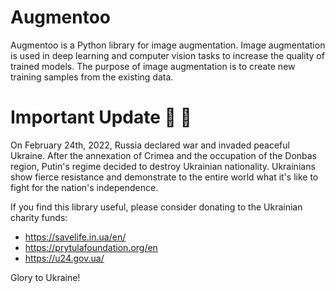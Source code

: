 # Augmentoo

Augmentoo is a Python library for image augmentation. Image augmentation is used in deep learning and computer vision tasks to increase the quality of trained models. 
The purpose of image augmentation is to create new training samples from the existing data.


# Important Update :yellow_heart: :blue_heart:

On February 24th, 2022, Russia declared war and invaded peaceful Ukraine. 
After the annexation of Crimea and the occupation of the Donbas region, Putin's regime decided to destroy Ukrainian nationality.
Ukrainians show fierce resistance and demonstrate to the entire world what it's like to fight for the nation's independence.

If you find this library useful, please consider donating to the Ukrainian charity funds:

* https://savelife.in.ua/en/
* https://prytulafoundation.org/en
* https://u24.gov.ua/

Glory to Ukraine!
